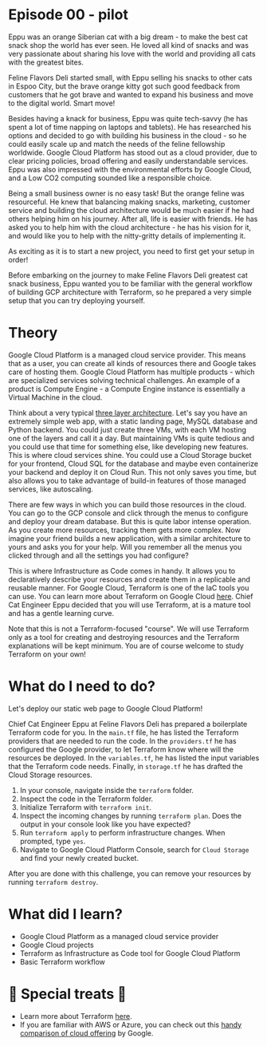 # Episode 00 - pilot

Eppu was an orange Siberian cat with a big dream - to make the best cat snack shop the world has ever seen. He loved all kind of snacks and was very passionate about sharing his love with the world and providing all cats with the greatest bites. 

Feline Flavors Deli started small, with Eppu selling his snacks to other cats in Espoo City, but the brave orange kitty got such good feedback from customers that he got brave and wanted to expand his business and move to the digital world. Smart move!

Besides having a knack for business, Eppu was quite tech-savvy (he has spent a lot of time napping on laptops and tablets). He has researched his options and decided to go with building his business in the cloud - so he could easily scale up and match the needs of the feline fellowship worldwide. Google Cloud Platform has stood out as a cloud provider, due to clear pricing policies, broad offering and easily understandable services. Eppu was also impressed with the environmental efforts by Google Cloud, and a Low CO2 computing sounded like a responsible choice.

Being a small business owner is no easy task! But the orange feline was resourceful. He knew that balancing making snacks, marketing, customer service and building the cloud architecture would be much easier if he had others helping him on his journey. After all, life is easier with friends. He has asked you to help him with the cloud architecture - he has his vision for it, and would like you to help with the nitty-gritty details of implementing it. 

As exciting as it is to start a new project, you need to first get your setup in order! 

Before embarking on the journey to make Feline Flavors Deli greatest cat snack business, Eppu wanted you to be familiar with the general workflow of building GCP architecture with Terraform, so he prepared a very simple setup that you can try deploying yourself. 

# Theory

Google Cloud Platform is a managed cloud service provider. This means that as a user, you can create all kinds of resources there and Google takes care of hosting them. Google Cloud Platform has multiple products - which are specialized services solving technical challenges. An example of a product is Compute Engine - a Compute Engine instance is essentially a Virtual Machine in the cloud.

Think about a very typical [three layer architecture](https://www.ibm.com/topics/three-tier-architecture). Let's say you have an extremely simple web app, with a static landing page, MySQL database and Python backend. You could just create three VMs, with each VM hosting one of the layers and call it a day. But maintaining VMs is quite tedious and you could use that time for something else, like developing new features. This is where cloud services shine. You could use a Cloud Storage bucket for your frontend, Cloud SQL for the database and maybe even containerize your backend and deploy it on Cloud Run. This not only saves you time, but also allows you to take advantage of build-in features of those managed services, like autoscaling. 

There are few ways in which you can build those resources in the cloud. You can go to the GCP console and click through the menus to configure and deploy your dream database. But this is quite labor intense operation. As you create more resources, tracking them gets more complex. Now imagine your friend builds a new application, with a similar architecture to yours and asks you for your help. Will you remember all the menus you clicked through and all the settings you had configure? 

This is where Infrastructure as Code comes in handy. It allows you to declaratively describe your resources and create them in a replicable and reusable manner. For Google Cloud, Terraform is one of the IaC tools you can use. You can learn more about Terraform on Google Cloud [here](https://cloud.google.com/docs/terraform). Chief Cat Engineer Eppu decided that you will use Terraform, at is a mature tool and has a gentle learning curve.

Note that this is not a Terraform-focused "course". We will use Terraform only as a tool for creating and destroying resources and the Terraform explanations will be kept minimum. You are of course welcome to study Terraform on your own!

# What do I need to do?

Let's deploy our static web page to Google Cloud Platform! 

Chief Cat Engineer Eppu at Feline Flavors Deli has prepared a boilerplate Terraform code for you. 
In the `main.tf` file, he has listed the Terraform providers that are needed to run the code.
In the `providers.tf` he has configured the Google provider, to let Terraform know where will the resources be deployed. 
In the `variables.tf`, he has listed the input variables that the Terraform code needs.
Finally, in `storage.tf` he has drafted the Cloud Storage resources. 

1. In your console, navigate inside the `terraform` folder.
2. Inspect the code in the Terraform folder. 
3. Initialize Terraform with `terraform init`.
4.  Inspect the incoming changes by running `terraform plan`. Does the output in your console look like you have expected?
5. Run `terraform apply` to perform infrastructure changes. When prompted, type `yes`.
6. Navigate to Google Cloud Platform Console, search for `Cloud Storage` and find your newly created bucket. 

After you are done with this challenge, you can remove your resources by running `terraform destroy`.

# What did I learn?

- Google Cloud Platform as a managed cloud service provider 
- Google Cloud projects
- Terraform as Infrastructure as Code tool for Google Cloud Platform
- Basic Terraform workflow 


# 🐾 Special treats 🐾 

- Learn more about Terraform [here](https://developer.hashicorp.com/terraform/tutorials).
- If you are familiar with AWS or Azure, you can check out this [handy comparison of cloud offering](https://cloud.google.com/docs/get-started/aws-azure-gcp-service-comparison) by Google.

